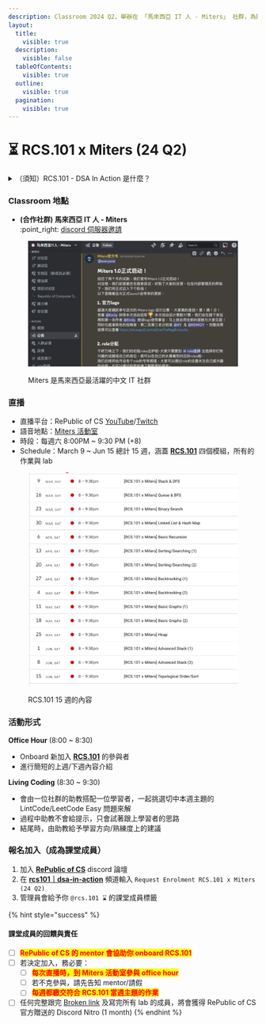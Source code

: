```yaml
---
description: Classroom 2024 Q2，舉辦在 「馬來西亞 IT 人 - Miters」 社群，為期 15 週
layout:
  title:
    visible: true
  description:
    visible: false
  tableOfContents:
    visible: true
  outline:
    visible: true
  pagination:
    visible: true
---
```


# ⏳ RCS.101 x Miters (24 Q2)

<details>

<summary>（須知）RCS.101 - DSA In Action 是什麼？</summary>

<img src="../../.gitbook/assets/image (19).png" alt="" data-size="original">

[Broken link](broken-reference "mention")是一個幫助學習者循序漸進、系統化的寫會基礎資料結構的 Open Course。

[Broken link](broken-reference "mention")的形式十分接近一個 workshop/工作坊，將在 15 週之內由 3 位 mentor 帶領參與者利用 LeetCode Easy \~ Medium 掌握系統開發所有的先備開發能力。

</details>

### Classroom 地點

* **(合作社群) 馬來西亞 IT 人 - Miters**\
  :point\_right: [discord 伺服器邀請](https://discord.gg/nEVeTFrsbh)

<figure><img src="../../.gitbook/assets/image (21).png" alt=""><figcaption><p>Miters 是馬來西亞最活躍的中文 IT 社群</p></figcaption></figure>

### 直播

* 直播平台：RePublic of CS [YouTube](https://www.youtube.com/@republic-cs/videos)/[Twitch](https://www.twitch.tv/republicofcs)
* 語音地點：[Miters 活動室](https://discord.com/channels/1127379397578600553/1192609273662947369)
* 時段：每週六 8:00PM \~ 9:30 PM (+8)
* Schedule：March 9 \~ Jun 15 總計 15 週，涵蓋 [**RCS.101**](broken-reference) 四個模組，所有的作業與 lab

<figure><img src="../../.gitbook/assets/image (7).png" alt=""><figcaption><p>RCS.101 15 週的內容</p></figcaption></figure>

### 活動形式

**Office Hour** (8:00 \~ 8:30)

* Onboard 新加入 [**RCS.101**](broken-reference) 的參與者
* 進行簡短的上週/下週內容介紹

**Living Coding** (8:30 \~ 9:30)

* 會由一位社群的助教搭配一位學習者，一起挑選切中本週主題的 LintCode/LeetCode Easy 問題來解
* 過程中助教不會給提示，只會試著跟上學習者的思路
* 結尾時，由助教給予學習方向/熟練度上的建議

### 報名加入（成為課堂成員）

1. 加入 [**RePublic of CS**](https://discord.gg/NKT3K6mkm9) discord 論壇
2. 在 [**rcs101｜dsa-in-action**](https://discord.com/channels/1205094724294418482/1205883447042773072) 頻道輸入 `Request Enrolment RCS.101 x Miters (24 Q2)`
3. 管理員會給予你 `@rcs.101 ⌛` 的課堂成員標籤

{% hint style="success" %}
#### 課堂成員的回饋與責任

* [ ] <mark style="color:red;">**RePublic of CS 的 mentor 會協助你 onboard RCS.101**</mark>
* [ ] 若決定加入，務必要：
  * [ ] <mark style="color:red;">**每次直播時，到 Miters 活動室參與 office hour**</mark>
  * [ ] 若不克參與，請先告知 mentor/請假
  * [ ] <mark style="color:red;">**每週都繳交符合 RCS.101 當週主題的作業**</mark>
* [ ] 任何完整跟完 [Broken link](broken-reference "mention") 及寫完所有 lab 的成員，將會獲得 RePublic of CS 官方贈送的 Discord Nitro (1 month)
{% endhint %}
